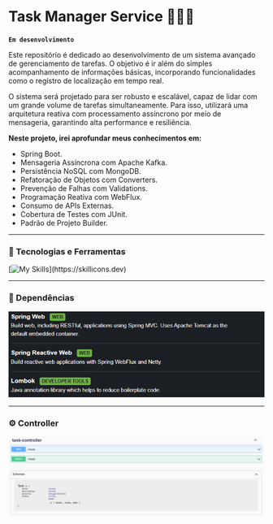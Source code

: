 # Task Manager Service 🧑🏽‍💻
**`Em desenvolvimento`**

Este repositório é dedicado ao desenvolvimento de um sistema avançado de gerenciamento de tarefas. O objetivo é ir além do simples acompanhamento de informações básicas, incorporando funcionalidades como o registro de localização em tempo real.

O sistema será projetado para ser robusto e escalável, capaz de lidar com um grande volume de tarefas simultaneamente. Para isso, utilizará uma arquitetura reativa com processamento assíncrono por meio de mensageria, garantindo alta performance e resiliência.

**Neste projeto, irei aprofundar meus conhecimentos em:**
<ul>
<li>Spring Boot.</li>
<li>Mensageria Assíncrona com Apache Kafka.</li>
<li>Persistência NoSQL com MongoDB.</li>
<li>Refatoração de Objetos com Converters.</li>
<li>Prevenção de Falhas com Validations.</li>
<li>Programação Reativa com WebFlux.</li>
<li>Consumo de APIs Externas.</li>
<li>Cobertura de Testes com JUnit.</li>
<li>Padrão de Projeto Builder.</li>
</ul>

--- 

### 🚀 Tecnologias e Ferramentas
[![My Skills](https://skillicons.dev/icons?i=java,spring,kafka,mongodb,gradle,)](https://skillicons.dev)

---
### 💉 Dependências 
<img src="statics/dependencies.png"/>

---
### ⚙️ Controller
<img src="statics/controller.png"/>



